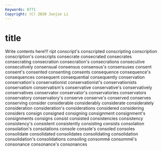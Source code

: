 ```yaml
---
Keywords: 8771
Copyright: (C) 2020 Junjie Li
---
```


# title

Write contents here!!!
ript 
conscript's 
conscripted 
conscripting 
conscription 
conscription's 
conscripts 
consecrate
consecrated 
consecrates 
consecrating 
consecration 
consecration's 
consecrations 
consecutive 
consecutively 
consensual 
consensus
consensus's 
consensuses 
consent 
consent's 
consented 
consenting 
consents 
consequence 
consequence's 
consequences
consequent 
consequential 
consequently 
conservation 
conservation's 
conservationist 
conservationist's 
conservationists 
conservatism 
conservatism's
conservative 
conservative's 
conservatively 
conservatives 
conservator 
conservator's 
conservatories 
conservators 
conservatory 
conservatory's
conserve 
conserve's 
conserved 
conserves 
conserving 
consider 
considerable 
considerably 
considerate 
considerately
consideration 
consideration's 
considerations 
considered 
considering 
considers 
consign 
consigned 
consigning 
consignment
consignment's 
consignments 
consigns 
consist 
consisted 
consistencies 
consistency 
consistency's 
consistent 
consistently
consisting 
consists 
consolation 
consolation's 
consolations 
console 
console's 
consoled 
consoles 
consolidate
consolidated 
consolidates 
consolidating 
consolidation 
consolidation's 
consolidations 
consoling 
consommé 
consommé's 
consonance
consonance's 
consonances 
